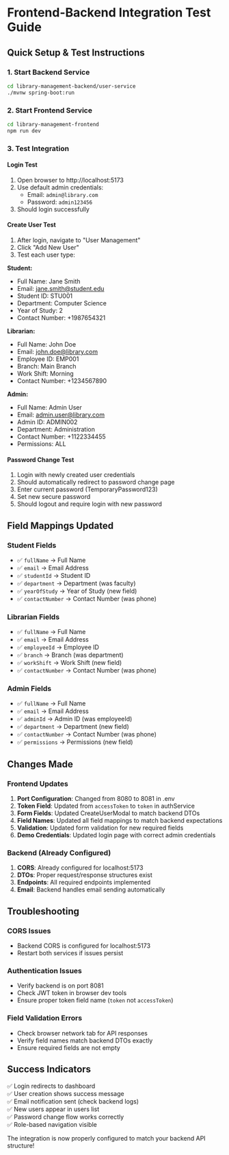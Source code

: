 # Frontend-Backend Integration Test Guide

## Quick Setup & Test Instructions

### 1. Start Backend Service
```bash
cd library-management-backend/user-service
./mvnw spring-boot:run
```

### 2. Start Frontend Service  
```bash
cd library-management-frontend
npm run dev
```

### 3. Test Integration

#### Login Test
1. Open browser to http://localhost:5173
2. Use default admin credentials:
   - Email: `admin@library.com`
   - Password: `admin123456`
3. Should login successfully

#### Create User Test
1. After login, navigate to "User Management"
2. Click "Add New User"
3. Test each user type:

**Student:**
- Full Name: Jane Smith
- Email: jane.smith@student.edu  
- Student ID: STU001
- Department: Computer Science
- Year of Study: 2
- Contact Number: +1987654321

**Librarian:**
- Full Name: John Doe
- Email: john.doe@library.com
- Employee ID: EMP001  
- Branch: Main Branch
- Work Shift: Morning
- Contact Number: +1234567890

**Admin:**
- Full Name: Admin User
- Email: admin.user@library.com
- Admin ID: ADMIN002
- Department: Administration
- Contact Number: +1122334455
- Permissions: ALL

#### Password Change Test
1. Login with newly created user credentials
2. Should automatically redirect to password change page
3. Enter current password (TemporaryPassword123)
4. Set new secure password
5. Should logout and require login with new password

## Field Mappings Updated

### Student Fields
- ✅ `fullName` → Full Name
- ✅ `email` → Email Address  
- ✅ `studentId` → Student ID
- ✅ `department` → Department (was faculty)
- ✅ `yearOfStudy` → Year of Study (new field)
- ✅ `contactNumber` → Contact Number (was phone)

### Librarian Fields  
- ✅ `fullName` → Full Name
- ✅ `email` → Email Address
- ✅ `employeeId` → Employee ID
- ✅ `branch` → Branch (was department)
- ✅ `workShift` → Work Shift (new field)
- ✅ `contactNumber` → Contact Number (was phone)

### Admin Fields
- ✅ `fullName` → Full Name  
- ✅ `email` → Email Address
- ✅ `adminId` → Admin ID (was employeeId)
- ✅ `department` → Department (new field)
- ✅ `contactNumber` → Contact Number (was phone)
- ✅ `permissions` → Permissions (new field)

## Changes Made

### Frontend Updates
1. **Port Configuration**: Changed from 8080 to 8081 in .env
2. **Token Field**: Updated from `accessToken` to `token` in authService
3. **Form Fields**: Updated CreateUserModal to match backend DTOs
4. **Field Names**: Updated all field mappings to match backend expectations
5. **Validation**: Updated form validation for new required fields
6. **Demo Credentials**: Updated login page with correct admin credentials

### Backend (Already Configured)
1. **CORS**: Already configured for localhost:5173
2. **DTOs**: Proper request/response structures exist
3. **Endpoints**: All required endpoints implemented
4. **Email**: Backend handles email sending automatically

## Troubleshooting

### CORS Issues
- Backend CORS is configured for localhost:5173
- Restart both services if issues persist

### Authentication Issues  
- Verify backend is on port 8081
- Check JWT token in browser dev tools
- Ensure proper token field name (`token` not `accessToken`)

### Field Validation Errors
- Check browser network tab for API responses
- Verify field names match backend DTOs exactly
- Ensure required fields are not empty

## Success Indicators

✅ Login redirects to dashboard  
✅ User creation shows success message  
✅ Email notification sent (check backend logs)  
✅ New users appear in users list  
✅ Password change flow works correctly  
✅ Role-based navigation visible  

The integration is now properly configured to match your backend API structure!